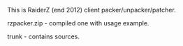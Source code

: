 This is RaiderZ (end 2012) client packer/unpacker/patcher.

rzpacker.zip - compiled one with usage example.

trunk - contains sources.
